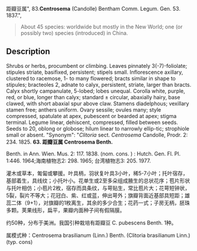 距瓣豆属",
83.**Centrosema** (Candolle) Bentham Comm. Legum. Gen. 53. 1837.",

> About 45 species: worldwide but mostly in the New World; one (or possibly two) species (introduced) in China.

## Description
Shrubs or herbs, procumbent or climbing. Leaves pinnately 3(-7)-foliolate; stipules striate, basifixed, persistent; stipels small. Inflorescence axillary, clustered to racemose, 1- to many flowered; bracts similar in shape to stipules; bracteoles 2, adnate to calyx, persistent, striate, larger than bracts. Calyx shortly campanulate, 5-lobed; lobes unequal. Corolla white, purple, red, or blue, longer than calyx; standard ± circular, abaxially hairy, base clawed, with short abaxial spur above claw. Stamens diadelphous; vexillary stamen free; anthers uniform. Ovary sessile; ovules many; style compressed, spatulate at apex, pubescent or bearded at apex; stigma terminal. Legume linear, dehiscent, compressed, filled between seeds. Seeds to 20, oblong or globose; hilum linear to narrowly ellip-tic; strophiole small or absent.
  "Synonym": "*Clitoria* sect. *Centrosema* Candolle, Prodr. 2: 234. 1825.
**63. 距瓣豆属 Centrosema Benth.**

Benth. in Ann. Wien. Mus. 2: 117. 1838. (nom. cons. ) : Hutch. Gen. Fl. Pl. 1:446. 1964;海南植物志2: 298. 1965; 台湾植物志3: 205. 1977.

灌木或草本，匍匐或攀援。叶具柄，羽状复叶具3小叶，稀5-7小叶；托叶宿存，基部着生，具线纹；小托叶小。花单生或2至多朵组成腋生的总状花序；苞片形状与托叶相仿；小苞片2枚，宿存而具条纹，与萼贴生，常比苞片大；花萼短钟状，5裂，裂片不等大；花冠白、紫、红或蓝，伸出萼外；旗瓣背面近基部具短距；雄蕊二体（9+1），对旗瓣的1枚离生，其余的多少合生；花药一式；子房无柄，胚珠多颗。荚果线形，扁平，果瓣内面种子间有假隔膜。

约50种，分布于美洲。我国引种栽培有距瓣豆 C. pubescens Benth. 1种。

属模式种：Centrosema brasilianum (Linn.) Benth. (Clitoria brasilianum Linn.) (typ. cons)
